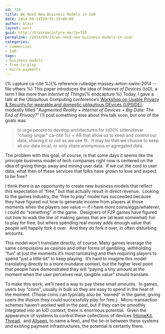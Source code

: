 ```yaml
---
id: 720
title: We Need New Business Models in IoD
date: 2014-09-14T20:55:15+00:00
author: blair
layout: post
guid: http://blairmacintyre.me/?p=720
permalink: /2014/09/14/we-need-new-business-models-in-iod/
categories:
- commercial
- IoD
tags:
- business models
- free-to-play
- micro-payments
---
```

{% capture ca-cite %}{% reference rutledge-massey-anton-swire-2014 --file others %} This paper introduces the idea of _Internet of Devices_ (IoD), a term I like more than _Internet of Things_{% endcapture %}
Today, I gave a talk at the Ubiquitous Computing conference’s [Workshop on Usable Privacy & Security for wearable and domestic ubIquitous DEvices (UPSIDE)](http://appanalysis.org/upside/), modestly titled "_Augmented Reality + Internet of Devices + Big Data: The End of Privacy?_”
I’ll post something else about this talk soon, but one of the goals was

>to urge people to develop architectures for IoD{% sidenotevar "chang-ungar" ca-cite %} + AR that allow us to keep and control our data, sharing it or not as we see fit.  It may be that we choose to keep all our data local, or only share anonymous or agregated data.

The problem with this goal, of course, is that some days it seems like the principle business model of tech companies right now is centered on the idea of giving things away and mining user data.  If we cut the cord to user data, what then of these services that folks have grown to love and expect to be free?

I think there is an opportunity to create new business models that reflect this expectation of “free,” but that actually result in direct revenue.  Looking to the games industry, the “free to play” model has succeeded because they have figured out how to generate income from players at those moments when the players see value — if I have more coins/eggs/whatever, I could do “something” in the game.  Designers of F2P games have figured out how to walk the line of making games that are (at least somewhat) fun to play for free, but where spending real money adds enough value that people will happily fork it over.  And they do fork it over, in often disturbing amounts.

This model won’t translate directly, of course. Many games leverage the same compulsions as casinos and other forms of gambling, withholding “fun” at just the moments it’s most tantalizing and then requiring players to spend “just a little bit” to keep playing.  It’s hard to imagine this model translating directly to a more mundane context, but the higher level point that people have demonstrated they will “paying a tiny amount at the moment when the user perceives real, tangible value” should translate.

To make this work, we’ll need a way to pay these small amounts.  In games, users buy “coins”, usually in bulk so they are easy to spend in the heat of the moment. (Those coins can typically also be “earned” in the game, giving users the illusion they could successfully play for free.)   Micro-transaction schemes haven’t worked well in the past, but if they can be smoothly integrated into an IoD context, there is enormous potential.  Given the appearance of systems to control these collections of devices ([HomeKit](https://developer.apple.com/homekit/),
[Thread](http://www.threadgroup.org), 
and [Allseen](http://allseenalliance.org), 
to name a few), and the tie-in between these systems and existing payment infrastructures, the potential is certainly there.

